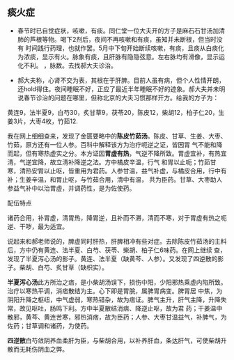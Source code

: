 ## 痰火症

- 春节时已自觉症状，咳嗽，有痰。同仁堂一位大夫开的方子是麻石石甘汤加清肺的芦根等物。喝下2剂后，夜间不再咳嗽和有痰，虽知并未断根，但当时没有
时间践行药理，也就作罢。5月中下旬开始断续咳嗽，有痰，且痰从白痰化为浓痰，显示有火。脉象有痰，且肝脉有隐隐弦意。左右脉均有滑像，显示运化不利。
，脉数。去找郝大夫诊治。

- 郝大夫称，心肾不交为表，其根在于肝脾。目前人虽有病，但个人性情开朗，还hold得住。夜间睡眠不好，正应了最近半年睡眠不好的迹象。郝大夫并未明
说春节诊治的问题在哪里，但称北京的大夫习惯那样开方。给我的方子为：

黄连9，法半夏9，白芍30，炙甘草9，茯苓20，陈皮12，柴胡12，柏子仁20，生姜3片，大枣4枚，竹茹12.

我在网上细细查来，发现了金匮要略中的**陈皮竹茹汤**。陈皮、甘草、生姜、大枣、竹茹，原方还有一位人参。百科中解释该方为治疗呃逆之证，皆因胃
气不能和降而起，但有寒热虚实之分。本方证因**胃虚有热**，气逆不降所致。胃虚宜补，有热宜清，气逆宜降，故立清补降逆之法。方中橘皮辛温，行气
和胃以止呃；竹茹甘寒，清热安胃以止呕，皆重用为君药。人参甘温，益气补虚，与橘皮合用，行中有补；生姜辛温，和胃止呕，与竹茹合用，清中有温，
共为臣药。甘草、大枣助人参益气补中以治胃虚，并调药性，是为佐使药。

配伍特点

诸药合用，补胃虚，清胃热，降胃逆，且补而不滞，清而不寒，对于胃虚有热之呃逆、干哕，最为适宜。

说起来和郝老师说的，脾虚同时肝热，肝脾相冲有些对症。去除陈皮竹茹汤的主料后，方中仍有黄连、法半夏、白芍、茯苓、柴胡、柏子仁6味药。在网上继续
查，发现了半夏泻心汤的影子。黄连、法半夏（缺黄芩、人参）。又发现了四逆散的影子。柴胡、白芍、炙甘草（缺枳实）。

**半夏泻心汤**此方所治之痞，是小柴胡汤误下，损伤中阳，少阳邪热乘虚内陷所致。治疗以寒热平调，消痞散结为主。心下即是胃脘，属脾胃病变。脾胃居
中焦，为阴阳升降之枢纽，中气虚弱，寒热错杂，故为痞证。脾气主升，肝气主降，升降失常，故见呕吐，肠鸣下利。方中半夏散结消痞、降逆止呕，故为君
药；干姜温中散邪，黄芩、黄连苦寒，邪热消痞，故为臣药；人参、大枣甘温益气，补脾气，为佐药；甘草调和诸药，为使药。

**四逆散**白芍敛阴养血柔肝为臣，与柴胡合用，以补养肝血，条达肝气，可使柴胡升散而无耗伤阴血之弊。

